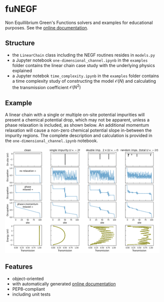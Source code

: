 # fuNEGF
Non Equillibrium Green's Functions solvers and examples for educational purposes.
See the [online documentation](https://funegf.readthedocs.io/en/latest/).

## Structure
* the ```LinearChain``` class including the NEGF routines resides in ```models.py```
* a Jupyter notebook ```one-dimensional_channel.ipynb``` in the ```examples``` folder contains the linear chain case study with the underlying physics explained
* a Jupyter notebok ```time_complexity.ipynb``` in the ```examples``` folder contains a time complexity study of constructing the model $\mathcal{O}(N)$ and calculating the transmission coefficient $\mathcal{O}(N^2)$

## Example
A linear chain with a single or multiple on-site potential impurities will present a chemical potential drop, which may not be apparent, unless a phase relaxation is included, as shown below.
An additional momentum relaxation will cause a non-zero chemical potential slope in-between the impurity regions.
The complete description and calculation is provided in the ```one-dimensional_channel.ipynb``` notebook.

![example](./example.png)

## Features
* object-oriented
* with automatically generated [online documentation](https://funegf.readthedocs.io/en/latest/)
* PEP8-compliant
* including unit tests
